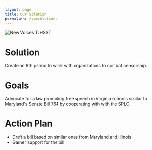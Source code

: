 ```yaml
---
layout: page
title: Our Solution
permalink: /oursolution/
---
```


![New Voices TJHSST](../img/TJHSST.png)

# Solution

Create an 8th period to work with organizations to combat censorship.

# Goals

Advocate for a law promoting free speech in Virginia schools similar to Maryland's Senate Bill 764 by cooperating with with the SPLC.

# Action Plan

* Draft a bill based on similar ones from Maryland and Illinois
* Garner support for the bill

